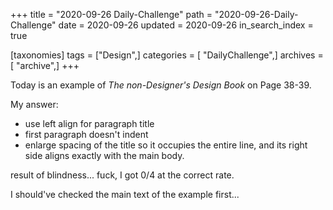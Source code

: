 +++
title = "2020-09-26 Daily-Challenge"
path = "2020-09-26-Daily-Challenge"
date = 2020-09-26
updated = 2020-09-26
in_search_index = true

[taxonomies]
tags = ["Design",]
categories = [ "DailyChallenge",]
archives = [ "archive",]
+++

Today is an example of *The non-Designer's Design Book* on Page 38-39.

<!-- more -->

My answer:
  - use left align for paragraph title
  - first paragraph doesn't indent
  - enlarge spacing of the title so it occupies the entire line, and its right side aligns exactly with the main body.

result of blindness... fuck, I got 0/4 at the correct rate.

I should've checked the main text of the example first...